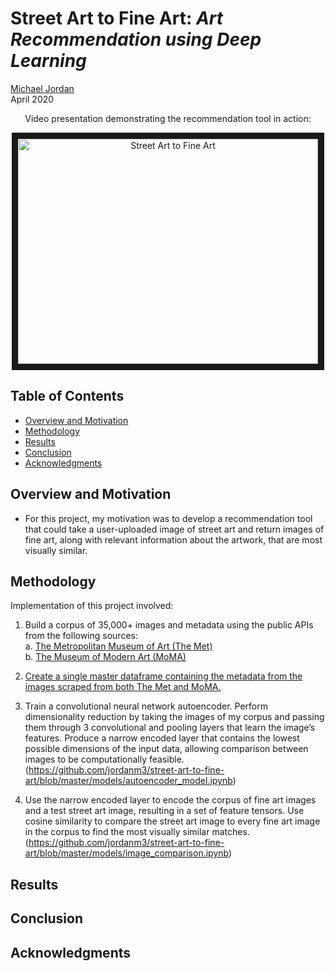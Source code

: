    # Street Art to Fine Art: *Art Recommendation using Deep Learning*

[Michael Jordan](https://www.linkedin.com/in/michaeljoshuajordan/)  
April 2020

<p align="center">
Video presentation demonstrating the recommendation tool in action:
</p>

<p align="center">
<a href="https://www.youtube.com/watch?v=VMcK-Z3naK4&feature=youtu.be" target="_blank"><img       src="https://cdn.buttercms.com/jq9R20pTEmusaIsCE3TU" 
alt="Street Art to Fine Art" width="480" height="360" border="10" /></a>
</p>

## Table of Contents
* [Overview and Motivation](#overview-and-motivation)
* [Methodology](#methodology)
* [Results](#results)
* [Conclusion](#conclusion)
* [Acknowledgments](#ackowledgments)

## Overview and Motivation
- For this project, my motivation was to develop a recommendation tool that could take a user-uploaded image of street art and return images of fine art, along with relevant information about the artwork, that are most visually similar. 

## Methodology 
Implementation of this project involved: 

1. Build a corpus of 35,000+ images and metadata using the public APIs from the following sources:   
      a. [The Metropolitan Museum of Art (The Met)](https://github.com/jordanm3/street-art-to-fine-art/blob/master/data_collection/met_data.ipynb)  
      b. [The Museum of Modern Art (MoMA)](https://github.com/jordanm3/street-art-to-fine-art/blob/master/data_collection/moma_data.ipynb)

2. [Create a single master dataframe containing the metadata from the images scraped from both The Met and MoMA.](https://github.com/jordanm3/street-art-to-fine-art/blob/master/data_collection/metadata_final.ipynb)

3. Train a convolutional neural network autoencoder. Perform dimensionality reduction by taking the images of my corpus and passing them through 3 convolutional and pooling layers that learn the image’s features. Produce a narrow encoded layer that contains the lowest possible dimensions of the input data, allowing comparison between images to be computationally feasible.(https://github.com/jordanm3/street-art-to-fine-art/blob/master/models/autoencoder_model.ipynb)

4. Use the narrow encoded layer to encode the corpus of fine art images and a test street art image, resulting in a set of feature tensors. Use cosine similarity to compare the street art image to every fine art image in the corpus to find the most visually similar matches.(https://github.com/jordanm3/street-art-to-fine-art/blob/master/models/image_comparison.ipynb) 

## Results

## Conclusion

## Acknowledgments


